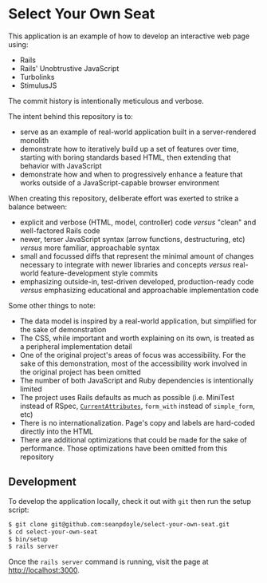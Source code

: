 # Select Your Own Seat

This application is an example of how to develop an interactive web page using:

* Rails
* Rails' Unobtrustive JavaScript
* Turbolinks
* StimulusJS

The commit history is intentionally meticulous and verbose. 

The intent behind this repository is to:

* serve as an example of real-world application built in a server-rendered
  monolith
* demonstrate how to iteratively build up a set of features over time, starting
  with boring standards based HTML, then extending that behavior with JavaScript
* demonstrate how and when to progressively enhance a feature that works outside
  of a JavaScript-capable browser environment

When creating this repository, deliberate effort was exerted to strike a balance
between:

* explicit and verbose (HTML, model, controller) code  *versus* "clean" and
  well-factored Rails code
* newer, terser JavaScript syntax (arrow functions, destructuring, etc) *versus*
  more familiar, approachable syntax
* small and focussed diffs that represent the minimal amount of changes
  necessary to integrate with newer libraries and concepts *versus* real-world
  feature-development style commits
* emphasizing outside-in, test-driven developed, production-ready code *versus*
  emphasizing educational and approachable implementation code

Some other things to note:

* The data model is inspired by a real-world application, but simplified for the
  sake of demonstration
* The CSS, while important and worth explaining on its own, is treated as a
  peripheral implementation detail
* One of the original project's areas of focus was accessibility. For the sake
  of this demonstration, most of the accessibility work involved in the original
  project has been omitted
* The number of both JavaScript and Ruby dependencies is intentionally limited
* The project uses Rails defaults as much as possible (i.e. MiniTest instead of
  RSpec, [`CurrentAttributes`][CurrentAttributes], `form_with` instead of
`simple_form`, etc)
* There is no internationalization. Page's copy and labels are hard-coded
  directly into the HTML
* There are additional optimizations that could be made for the sake of
  performance. Those optimizations have been omitted from this repository

[CurrentAttributes]: https://api.rubyonrails.org/classes/ActiveSupport/CurrentAttributes.html

Development
---

To develop the application locally, check it out with `git` then run the setup
script:

```bash
$ git clone git@github.com:seanpdoyle/select-your-own-seat.git
$ cd select-your-own-seat
$ bin/setup
$ rails server
```

Once the `rails server` command is running, visit the page at
<http://localhost:3000>.
